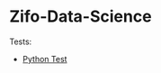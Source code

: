 # Zifo-Data-Science

Tests:

* [Python Test](https://colab.research.google.com/github/natacourby/Zifo-Data-Science/blob/main/jupyter_notebooks/Python_Developer_Test.ipynb) 
